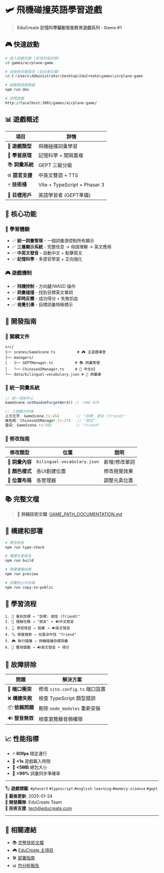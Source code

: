 # 🛩️ 飛機碰撞英語學習遊戲

> **EduCreate 記憶科學驅動智能教育遊戲系列 - Game #1**

## 🎮 快速啟動

```bash
# 進入遊戲目錄 (從項目根目錄)
cd games/airplane-game

# 或使用完整路徑 (從任意位置)
cd C:\Users\Administrator\Desktop\EduCreate\games\airplane-game

# 啟動開發服務器
npm run dev

# 訪問遊戲
http://localhost:3001/games/airplane-game/
```

## 📊 遊戲概述

| 項目 | 詳情 |
|------|------|
| 🎯 **遊戲類型** | 飛機碰撞詞彙學習 |
| 🧠 **學習原理** | 記憶科學 + 間隔重複 |
| 📚 **詞彙系統** | GEPT 三級分級 |
| 🌐 **語言支援** | 中英文雙語 + TTS |
| ⚡ **技術棧** | Vite + TypeScript + Phaser 3 |
| 🎯 **目標用戶** | 英語學習者 (GEPT準備) |

## 🎯 核心功能

### 📱 學習體驗
- ✅ **統一詞彙管理** - 一個詞彙源控制所有顯示
- ✅ **三層顯示系統** - 完整信息 → 母語理解 → 英文應用
- ✅ **中英文發音** - 自動中文 + 點擊英文
- ✅ **記憶科學** - 多感官學習 + 正向強化

### 🎮 遊戲機制
- ✅ **飛機控制** - 方向鍵/WASD 操作
- ✅ **詞彙碰撞** - 找到目標英文單詞
- ✅ **即時反饋** - 成功得分 + 失敗扣血
- ✅ **視覺引導** - 目標詞彙特殊標示

## 🔧 開發指南

### 📁 關鍵文件
```
src/
├── scenes/GameScene.ts          # 🎮 主遊戲場景
├── managers/
│   ├── GEPTManager.ts          # 📚 詞彙管理
│   └── ChineseUIManager.ts     # 🎨 中文UI
└── data/bilingual-vocabulary.json # 📖 詞彙庫
```

### 🎯 統一詞彙系統
```typescript
// 統一控制中心
GameScene.setRandomTargetWord() // :446-470

// 三個顯示終端
上方文字: GameScene.ts:454        // "目標: 朋友 (friend)"
黃色框: ChineseUIManager.ts:274   // "朋友"
雲朵: GameScene.ts:505           // "friend"
```

### 🔄 修改指南
| 修改類型 | 位置 | 說明 |
|---------|------|------|
| 📝 **詞彙內容** | `bilingual-vocabulary.json` | 新增/修改單詞 |
| 🎨 **顏色樣式** | 各UI創建位置 | 修改視覺效果 |
| 📐 **位置布局** | 各管理器 | 調整元素位置 |

## 📚 完整文檔

> 📖 **詳細技術文檔**: [GAME_PATH_DOCUMENTATION.md](./GAME_PATH_DOCUMENTATION.md)

## 🚀 構建和部署

```bash
# 類型檢查
npm run type-check

# 構建生產版本
npm run build

# 預覽構建結果
npm run preview

# 部署到公共目錄
npm run copy-to-public
```

## 🎯 學習流程

```
1. 👀 看到目標 → "目標: 朋友 (friend)"
2. 🧠 理解任務 → "朋友" + 🔊中文發音
3. 👆 學習發音 → 點擊 → 🔊英文發音
4. 🔍 視覺搜索 → 在雲朵中找 "friend"
5. 🎮 執行碰撞 → 飛機碰撞目標詞彙
6. 🎉 獲得獎勵 → 🔊英文發音 + 得分
```

## 🔧 故障排除

| 問題 | 解決方案 |
|------|----------|
| 🚫 **端口衝突** | 修改 `vite.config.ts` 端口設置 |
| ❌ **構建失敗** | 檢查 TypeScript 類型錯誤 |
| 📦 **依賴問題** | 刪除 `node_modules` 重新安裝 |
| 🔊 **發音無效** | 檢查瀏覽器音頻權限 |

## 📈 性能指標

- ⚡ **60fps** 穩定運行
- 🚀 **<1s** 遊戲載入時間
- 💾 **<5MB** 總包大小
- 🎯 **>99%** 詞彙同步準確率

---

**🏷️ 遊戲標籤**: `#phaser3` `#typescript` `#english-learning` `#memory-science` `#gept`  
**📅 最後更新**: 2025-01-24  
**👥 開發團隊**: EduCreate Team  
**📧 技術支援**: tech@educreate.com

---

## 🔗 相關連結

- 📚 [完整技術文檔](./GAME_PATH_DOCUMENTATION.md)
- 🎮 [EduCreate 主項目](../../README.md)
- 🛠️ [部署指南](./DEPLOYMENT.md)
- 📊 [包分析報告](./bundle-analysis.json)
